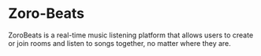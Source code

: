 # Zoro-Beats
ZoroBeats is a real-time music listening platform that allows users to create or join rooms and listen to songs together, no matter where they are. 
